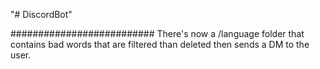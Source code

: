 "# DiscordBot"

##########################
There's now a /language folder that contains bad words that are filtered than deleted then sends a DM to the user.

